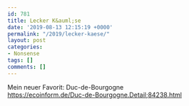 ```yaml
---
id: 781
title: Lecker K&auml;se
date: '2019-08-13 12:15:19 +0000'
permalink: "/2019/lecker-kaese/"
layout: post
categories:
- Nonsense
tags: []
comments: []
---
```

Mein neuer Favorit: Duc-de-Bourgogne  
<https://ecoinform.de/Duc-de-Bourgogne.Detail;84238.html>